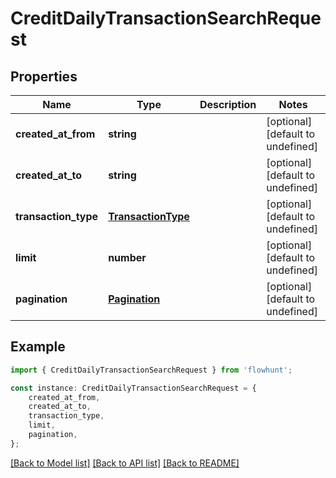 # CreditDailyTransactionSearchRequest


## Properties

Name | Type | Description | Notes
------------ | ------------- | ------------- | -------------
**created_at_from** | **string** |  | [optional] [default to undefined]
**created_at_to** | **string** |  | [optional] [default to undefined]
**transaction_type** | [**TransactionType**](TransactionType.md) |  | [optional] [default to undefined]
**limit** | **number** |  | [optional] [default to undefined]
**pagination** | [**Pagination**](Pagination.md) |  | [optional] [default to undefined]

## Example

```typescript
import { CreditDailyTransactionSearchRequest } from 'flowhunt';

const instance: CreditDailyTransactionSearchRequest = {
    created_at_from,
    created_at_to,
    transaction_type,
    limit,
    pagination,
};
```

[[Back to Model list]](../README.md#documentation-for-models) [[Back to API list]](../README.md#documentation-for-api-endpoints) [[Back to README]](../README.md)
